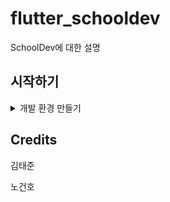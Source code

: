 # flutter_schooldev

SchoolDev에 대한 설명

## 시작하기
<details><summary>개발 환경 만들기</summary>
<p>
    <li> <a href="gh-pages/start-1.md"> Android Studio 설치</a></li>
    <li> <a href="gh-pages/start-2.md"> Flutter플러그인 설치</a></li>
    <li> <a href="gh-pages/start-3.md"> Firebase 설정하기</a></li>    
</p>
</details>



## Credits

김태준

노건호 